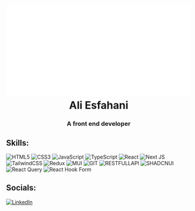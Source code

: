 <h1 align="center">
  <br>
  <a href="https://www.linkedin.com/in/ali-esfahani-baa6b3237/"><img src="./logo.png" alt="ali esfahani" width="500"></a>
  <br>
  Ali Esfahani
</h1>
<h3 align="center">A front end developer</h3>

## Skills:

![HTML5](https://img.shields.io/badge/html5-%23E34F26.svg?style=for-the-badge&logo=html5&logoColor=white) ![CSS3](https://img.shields.io/badge/css3-%231572B6.svg?style=for-the-badge&logo=css3&logoColor=white) ![JavaScript](https://img.shields.io/badge/javascript-%23323330.svg?style=for-the-badge&logo=javascript&logoColor=%23F7DF1E) ![TypeScript](https://img.shields.io/badge/typescript-%23007ACC.svg?style=for-the-badge&logo=typescript&logoColor=white) ![React](https://img.shields.io/badge/react-%2320232a.svg?style=for-the-badge&logo=react&logoColor=%2361DAFB) ![Next JS](https://img.shields.io/badge/Next-black?style=for-the-badge&logo=next.js&logoColor=white) ![TailwindCSS](https://img.shields.io/badge/tailwindcss-%2338B2AC.svg?style=for-the-badge&logo=tailwind-css&logoColor=white) ![Redux](https://img.shields.io/badge/redux-%23593d88.svg?style=for-the-badge&logo=redux&logoColor=white) ![MUI](https://img.shields.io/badge/MUI-%230081CB.svg?style=for-the-badge&logo=mui&logoColor=white) ![GIT](https://img.shields.io/badge/git-%23F05033.svg?style=for-the-badge&logo=git&logoColor=white) ![RESTFULLAPI](https://camo.githubusercontent.com/c34dee682c94982dc8ddb35dfee235d7d4fdc1f85e21ab28a46aaad1aaa64dce/68747470733a2f2f696d672e736869656c64732e696f2f62616467652f2d5265737466756c2532304150492d3030383030303f7374796c653d666f722d7468652d6261646765266c6f676f3d7265737466756c2d617069266c6f676f436f6c6f723d7768697465) ![SHADCNUI](https://img.shields.io/badge/shadcn%20ui-black?style=for-the-badge&logoColor=white) ![React Query](https://img.shields.io/badge/-React%20Query-FF4154?style=for-the-badge&logo=react%20query&logoColor=white) ![React Hook Form](https://img.shields.io/badge/React%20Hook%20Form-%23EC5990.svg?style=for-the-badge&logo=reacthookform&logoColor=white)





<!-- Proudly created with GPRM ( https://gprm.itsvg.in ) -->

## Socials:

[![LinkedIn](https://img.shields.io/badge/Linkedin-2CA5E0?style=for-the-badge&logo=linkedin&logoColor=white)](https://www.linkedin.com/in/ali-esfahani-baa6b3237/)
